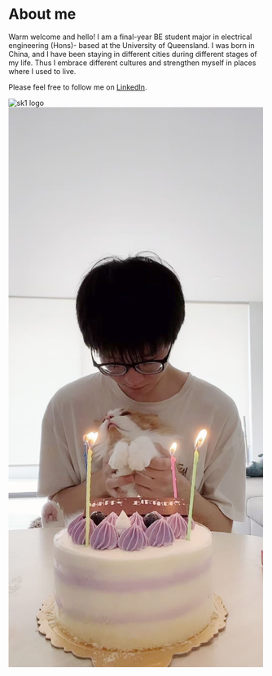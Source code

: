 # About me

Warm welcome and hello!
I am a final-year BE student major in electrical engineering (Hons)- based at the University of Queensland. 
I was born in China, and I have been staying in different cities during different stages of my life. Thus I embrace different cultures and strengthen myself in places where I used to live.

Please feel free to follow me on [LinkedIn](https://www.linkedin.com/in/kuang-sheng-10b556220/).


<img src="images/SK1.JPG" alt="sk1 logo" width="500" height="700">
<img src="images/SK3.JPG" alt="sk3 logo" width="500" height="1100">

